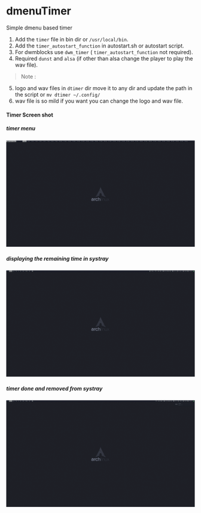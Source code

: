 dmenuTimer
==========
Simple dmenu based timer 

1. Add the `timer` file in bin dir or `/usr/local/bin`.
2. Add the `timer_autostart_function` in autostart.sh or autostart script.
3. For dwmblocks use `dwm_timer` ( `timer_autostart_function` not required).
4. Required `dunst` and `alsa` (if other than alsa change the player to play the wav file).
>Note :
5. logo and wav files in `dtimer` dir move it to any dir and update the path in the script or `mv dtimer ~/.config/`
6. wav file is so mild if you want you can change the logo and wav file.

#### Timer Screen shot

##### timer menu
![dtimer](https://github.com/viyoriya/dmenuTimer/blob/main/screenshots/2021-07-15-11-30-13.png)

##### displaying the remaining time in systray
![dtimer](https://github.com/viyoriya/dmenuTimer/blob/main/screenshots/2021-07-15-11-24-04.png)

##### timer done and removed from systray
![dtimer](https://github.com/viyoriya/dmenuTimer/blob/main/screenshots/2021-07-15-11-27-33.png)


